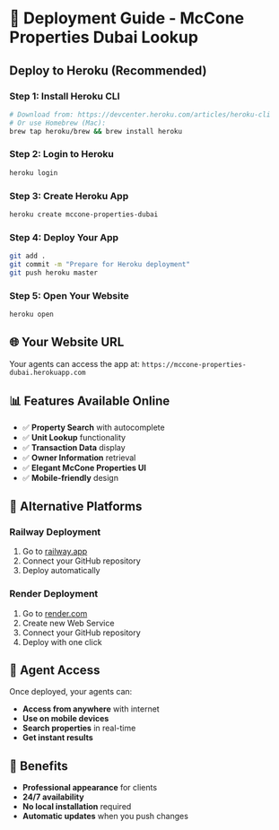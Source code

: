 # 🚀 Deployment Guide - McCone Properties Dubai Lookup

## **Deploy to Heroku (Recommended)**

### **Step 1: Install Heroku CLI**
```bash
# Download from: https://devcenter.heroku.com/articles/heroku-cli
# Or use Homebrew (Mac):
brew tap heroku/brew && brew install heroku
```

### **Step 2: Login to Heroku**
```bash
heroku login
```

### **Step 3: Create Heroku App**
```bash
heroku create mccone-properties-dubai
```

### **Step 4: Deploy Your App**
```bash
git add .
git commit -m "Prepare for Heroku deployment"
git push heroku master
```

### **Step 5: Open Your Website**
```bash
heroku open
```

## **🌐 Your Website URL**
Your agents can access the app at: `https://mccone-properties-dubai.herokuapp.com`

## **📊 Features Available Online**
- ✅ **Property Search** with autocomplete
- ✅ **Unit Lookup** functionality  
- ✅ **Transaction Data** display
- ✅ **Owner Information** retrieval
- ✅ **Elegant McCone Properties UI**
- ✅ **Mobile-friendly** design

## **🔧 Alternative Platforms**

### **Railway Deployment**
1. Go to [railway.app](https://railway.app)
2. Connect your GitHub repository
3. Deploy automatically

### **Render Deployment**
1. Go to [render.com](https://render.com)
2. Create new Web Service
3. Connect your GitHub repository
4. Deploy with one click

## **📱 Agent Access**
Once deployed, your agents can:
- **Access from anywhere** with internet
- **Use on mobile devices**
- **Search properties** in real-time
- **Get instant results**

## **🎯 Benefits**
- **Professional appearance** for clients
- **24/7 availability**
- **No local installation** required
- **Automatic updates** when you push changes
